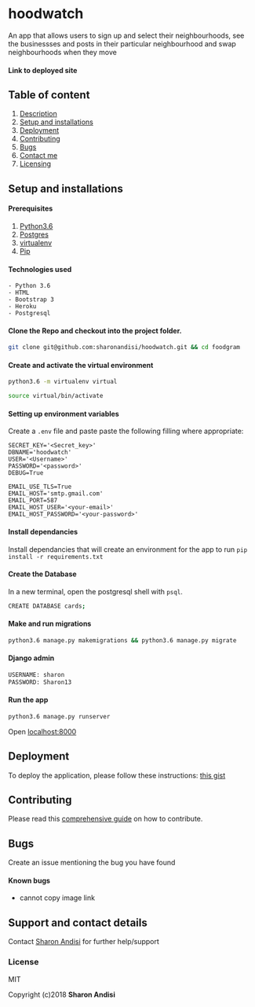 # hoodwatch
An app that allows users to sign up and select their neighbourhoods, see the businessses and posts in their particular neighbourhood and swap neighbourhoods when they move

#### Link to deployed site
 

## Table of content
1. [Description](#description)
2. [Setup and installations](#setup-and-installations)
3. [Deployment](#deployment)
4. [Contributing](#contributing)
5. [Bugs](#bugs)
6. [Contact me](#support-and-contact-details)
7. [Licensing](#license)


## Setup and installations

#### Prerequisites
1. [Python3.6](https://www.python.org/downloads/)
2. [Postgres](https://www.postgresql.org/download/)
3. [virtualenv](https://virtualenv.pypa.io/en/stable/installation/)
4. [Pip](https://pip.pypa.io/en/stable/installing/)

#### Technologies used
    - Python 3.6
    - HTML
    - Bootstrap 3
    - Heroku
    - Postgresql

#### Clone the Repo and checkout into the project folder.
```bash
git clone git@github.com:sharonandisi/hoodwatch.git && cd foodgram
```

#### Create and activate the virtual environment
```bash
python3.6 -m virtualenv virtual
```

```bash
source virtual/bin/activate
```

#### Setting up environment variables
Create a `.env` file and paste paste the following filling where appropriate:
```
SECRET_KEY='<Secret_key>'
DBNAME='hoodwatch'
USER='<Username>'
PASSWORD='<password>'
DEBUG=True

EMAIL_USE_TLS=True
EMAIL_HOST='smtp.gmail.com'
EMAIL_PORT=587
EMAIL_HOST_USER='<your-email>'
EMAIL_HOST_PASSWORD='<your-password>'
```

#### Install dependancies
Install dependancies that will create an environment for the app to run
`pip install -r requirements.txt`

#### Create the Database
In a new terminal, open the postgresql shell with `psql`.
```bash
CREATE DATABASE cards;
```

#### Make and run migrations
```bash
python3.6 manage.py makemigrations && python3.6 manage.py migrate
```
#### Django admin
```bash
USERNAME: sharon
PASSWORD: Sharon13
```


#### Run the app
```bash
python3.6 manage.py runserver
```
Open [localhost:8000](http://127.0.0.1:8000/)

## Deployment
To deploy the application, please follow these instructions:
[this gist](https://gist.github.com/newtonkiragu/42f2500e56d9c2375a087233587eddd0)

## Contributing
Please read this [comprehensive guide](https://opensource.guide/how-to-contribute/) on how to contribute.


## Bugs
Create an issue mentioning the bug you have found

#### Known bugs
 - cannot copy image link



## Support and contact details
Contact [Sharon Andisi](sharonandisi.sa@gmail.com) for further help/support

### License
MIT

Copyright (c)2018 **Sharon Andisi**
